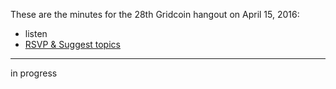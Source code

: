 These are the minutes for the 28th Gridcoin hangout on April 15, 2016:
* listen
* [RSVP & Suggest topics](https://steemit.com/gridcoin/@cm-steem/gridcoin-community-hangout-029-29th-apr-2017-9pm-gmt-rsvp-and-suggest-topics)


***

in progress
